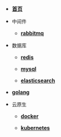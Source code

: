 <!-- docs/_sidebar.md -->

- [**首页**](README "I will do my best")

- <font size=2>中间件</font>

   - [**rabbitmq**](middleware/rabbitmq)

- <font size=2>数据库</font>

   - [**redis**](databases/redis)

   - [**mysql**](databases/mysql)

   - [**elasticsearch**](databases/elasticsearch)

- [**golang**](golang/golang)

- <font size=2>云原生</font>

   - [**docker**](cloudnative/docker)

   - [**kubernetes**](cloudnative/kubernetes)
